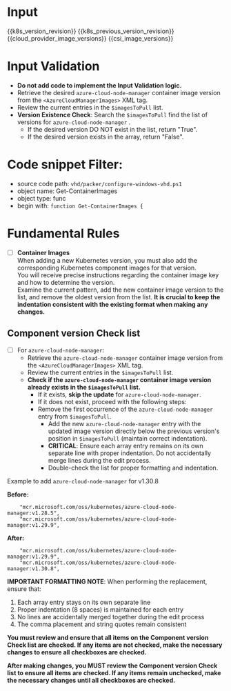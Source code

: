 

# Input 
<KubernetesVersion>{{k8s_version_revision}}</KubernetesVersion>
<KubernetesPreviousVersion>{{k8s_previous_version_revision}}</KubernetesPreviousVersion>
<AzureCloudManagerImages>{{cloud_provider_image_versions}}</AzureCloudManagerImages>
<CSIImages>{{csi_image_versions}}</CSIImages>

# Input Validation
  - **Do not add code to implement the Input Validation logic.**
  - Retrieve the desired `azure-cloud-node-manager` container image version from the `<AzureCloudManagerImages>` XML tag.
  - Review the current entries in the `$imagesToPull` list.
  - **Version Existence Check**: Search the `$imagesToPull` find the list of versions for `azure-cloud-node-manager` . 
    - If the desired version DO NOT exist in the list, return "True".
    - If the desired version exists in the array, return "False". 

# Code snippet Filter:
   - source code path: `vhd/packer/configure-windows-vhd.ps1`
   - object name: Get-ContainerImages
   - object type: func
   - begin with: `function Get-ContainerImages {`


# Fundamental Rules

- [ ] **Container Images**  
      When adding a new Kubernetes version, you must also add the corresponding Kubernetes component images for that version.  
      You will receive precise instructions regarding the container image key and how to determine the version.  
      Examine the current pattern, add the new container image version to the list, and remove the oldest version from the list.
      **It is crucial to keep the indentation consistent with the existing format when making any changes.**

## Component version Check list
- [ ] For `azure-cloud-node-manager`:
  - Retrieve the `azure-cloud-node-manager` container image version from the `<AzureCloudManagerImages>` XML tag.
  - Review the current entries in the `$imagesToPull` list.
  - **Check if the `azure-cloud-node-manager` container image version already exists in the `$imagesToPull` list.**
    - If it exists, **skip the update** for `azure-cloud-node-manager`.
    - If it does not exist, proceed with the following steps:      
    - Remove the first occurrence of the `azure-cloud-node-manager` entry from `$imagesToPull`.
      - Add the new `azure-cloud-node-manager` entry with the updated image version directly below the previous version's position in `$imagesToPull` (maintain correct indentation).
      - **CRITICAL**: Ensure each array entry remains on its own separate line with proper indentation. Do not accidentally merge lines during the edit process.
      - Double-check the list for proper formatting and indentation.

Example to add `azure-cloud-node-manager` for v1.30.8

**Before:**

        "mcr.microsoft.com/oss/kubernetes/azure-cloud-node-manager:v1.28.5",
        "mcr.microsoft.com/oss/kubernetes/azure-cloud-node-manager:v1.29.9",
        
**After:**

        "mcr.microsoft.com/oss/kubernetes/azure-cloud-node-manager:v1.29.9",
        "mcr.microsoft.com/oss/kubernetes/azure-cloud-node-manager:v1.30.8",

**IMPORTANT FORMATTING NOTE**: When performing the replacement, ensure that:
1. Each array entry stays on its own separate line
2. Proper indentation (8 spaces) is maintained for each entry
3. No lines are accidentally merged together during the edit process
4. The comma placement and string quotes remain consistent

**You must review and ensure that all items on the **Component version Check list** are checked. If any items are not checked, make the necessary changes to ensure all checkboxes are checked.**


**After making changes, you MUST review the **Component version Check list** to ensure all items are checked. If any items remain unchecked, make the necessary changes until all checkboxes are checked.**

